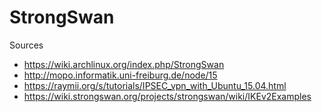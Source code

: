 StrongSwan
===========

Sources 

*  https://wiki.archlinux.org/index.php/StrongSwan
* http://mopo.informatik.uni-freiburg.de/node/15
* https://raymii.org/s/tutorials/IPSEC_vpn_with_Ubuntu_15.04.html
* https://wiki.strongswan.org/projects/strongswan/wiki/IKEv2Examples